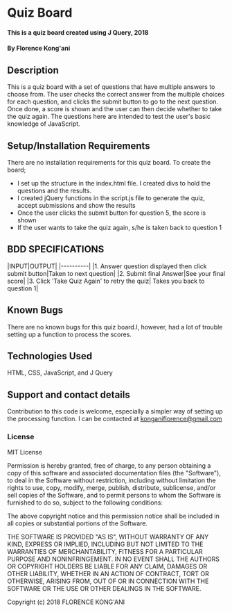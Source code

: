 # Quiz Board
#### This is a quiz board created using J Query, 2018
#### By Florence Kong'ani
## Description
This is a quiz board with a set of questions that have multiple answers to choose from. The user checks the correct answer from the multiple choices for each question, and clicks the submit button to go to the next question. Once done, a score is shown and the user can then decide whether to take the quiz again. The questions here are intended to test the user's basic knowledge of JavaScript.
## Setup/Installation Requirements
There are no installation requirements for this quiz board. To create the board;
* I set up the structure in the index.html file. I created divs to hold the questions and the results.
* I created jQuery functions in the script.js file to generate the quiz, accept submissions and show the results
* Once the user clicks the submit button for question 5, the score is shown
* If the user wants to take the quiz again, s/he is taken back to question 1

## BDD SPECIFICATIONS
|INPUT|OUTPUT|
|----------|
|1. Answer question displayed then click submit button|Taken to next question|
|2. Submit final Answer|See your final score|
|3. Click 'Take Quiz Again' to retry the quiz| Takes you back to question 1|

## Known Bugs
There are no known bugs for this quiz board.I, however, had a lot of trouble setting up a function to process the scores.
## Technologies Used
HTML, CSS, JavaScript, and J Query
## Support and contact details
Contribution to this code is welcome, especially a simpler way of setting up the processing function. I can be contacted at konganiflorence@gmail.com
### License
MIT License

Permission is hereby granted, free of charge, to any person obtaining a copy
of this software and associated documentation files (the "Software"), to deal
in the Software without restriction, including without limitation the rights
to use, copy, modify, merge, publish, distribute, sublicense, and/or sell
copies of the Software, and to permit persons to whom the Software is
furnished to do so, subject to the following conditions:

The above copyright notice and this permission notice shall be included in all
copies or substantial portions of the Software.

THE SOFTWARE IS PROVIDED "AS IS", WITHOUT WARRANTY OF ANY KIND, EXPRESS OR
IMPLIED, INCLUDING BUT NOT LIMITED TO THE WARRANTIES OF MERCHANTABILITY,
FITNESS FOR A PARTICULAR PURPOSE AND NONINFRINGEMENT. IN NO EVENT SHALL THE
AUTHORS OR COPYRIGHT HOLDERS BE LIABLE FOR ANY CLAIM, DAMAGES OR OTHER
LIABILITY, WHETHER IN AN ACTION OF CONTRACT, TORT OR OTHERWISE, ARISING FROM,
OUT OF OR IN CONNECTION WITH THE SOFTWARE OR THE USE OR OTHER DEALINGS IN THE
SOFTWARE.

Copyright (c) 2018 FLORENCE KONG'ANI
